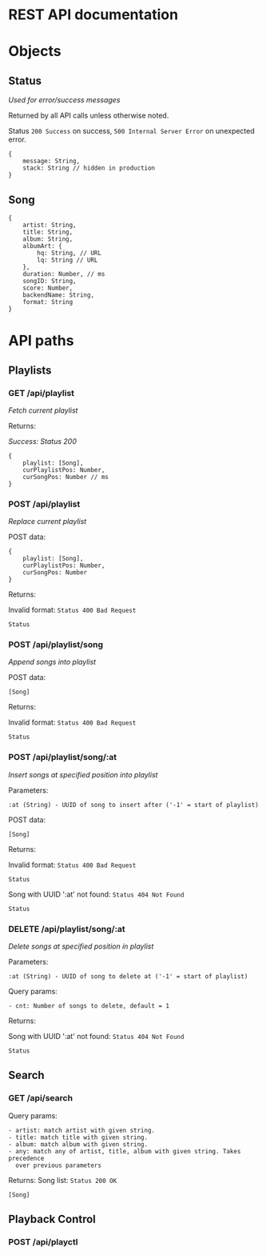 REST API documentation
======================

# Objects
## Status
*Used for error/success messages*

Returned by all API calls unless otherwise noted.

Status `200 Success` on success, `500 Internal Server Error` on unexpected
error.

```
{
    message: String,
    stack: String // hidden in production
}
```

## Song
```
{
    artist: String,
    title: String,
    album: String,
    albumArt: {
        hq: String, // URL
        lq: String // URL
    },
    duration: Number, // ms
    songID: String,
    score: Number,
    backendName: String,
    format: String
}
```

# API paths
## Playlists
### GET /api/playlist
*Fetch current playlist*

Returns:

*Success: Status 200*
```
{
    playlist: [Song],
    curPlaylistPos: Number,
    curSongPos: Number // ms
}
```

### POST /api/playlist
*Replace current playlist*

POST data:
```
{
    playlist: [Song],
    curPlaylistPos: Number,
    curSongPos: Number
}
```

Returns:

Invalid format: `Status 400 Bad Request`
```
Status
```

### POST /api/playlist/song
*Append songs into playlist*

POST data:
```
[Song]
```

Returns:

Invalid format: `Status 400 Bad Request`
```
Status
```

### POST /api/playlist/song/:at
*Insert songs at specified position into playlist*

Parameters:
```
:at (String) - UUID of song to insert after ('-1' = start of playlist)
```

POST data:
```
[Song]
```

Returns:

Invalid format: `Status 400 Bad Request`
```
Status
```

Song with UUID ':at' not found: `Status 404 Not Found`
```
Status
```

### DELETE /api/playlist/song/:at
*Delete songs at specified position in playlist*

Parameters:
```
:at (String) - UUID of song to delete at ('-1' = start of playlist)
```

Query params:
```
- cnt: Number of songs to delete, default = 1
```

Returns:

Song with UUID ':at' not found: `Status 404 Not Found`

```
Status
```

## Search
### GET /api/search

Query params:
```
- artist: match artist with given string.
- title: match title with given string.
- album: match album with given string.
- any: match any of artist, title, album with given string. Takes precedence
  over previous parameters
```

Returns:
Song list: `Status 200 OK`
```
[Song]
```

## Playback Control

### POST /api/playctl
